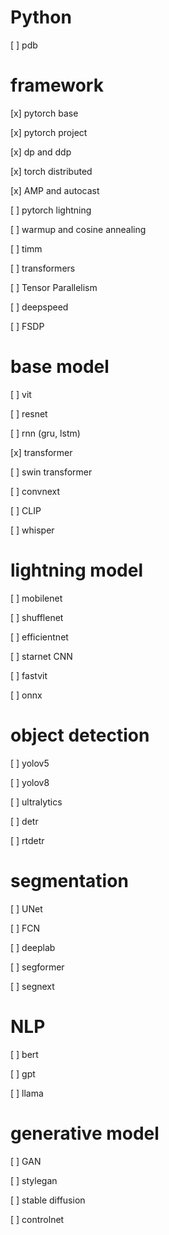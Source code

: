 # Python

[ ] pdb

# framework

[x] pytorch base

[x] pytorch project

[x] dp and ddp

[x] torch distributed

[x] AMP and autocast

[ ] pytorch lightning

[ ] warmup and cosine annealing

[ ] timm

[ ] transformers

[ ] Tensor Parallelism

[ ] deepspeed

[ ] FSDP

# base model

[ ] vit

[ ] resnet

[ ] rnn (gru, lstm)

[x] transformer

[ ] swin transformer

[ ] convnext

[ ] CLIP

[ ] whisper

# lightning model

[ ] mobilenet

[ ] shufflenet

[ ] efficientnet

[ ] starnet CNN

[ ] fastvit

[ ] onnx

# object detection

[ ] yolov5

[ ] yolov8

[ ] ultralytics

[ ] detr

[ ] rtdetr

# segmentation

[ ] UNet

[ ] FCN

[ ] deeplab

[ ] segformer

[ ] segnext

# NLP

[ ] bert

[ ] gpt

[ ] llama

# generative model

[ ] GAN

[ ] stylegan

[ ] stable diffusion

[ ] controlnet
